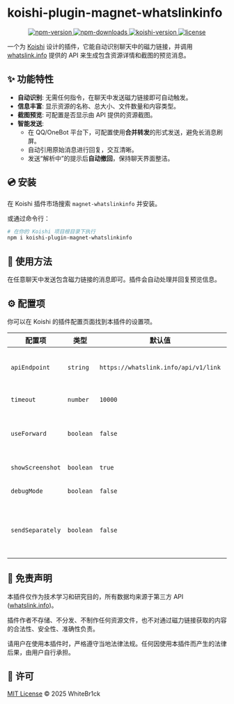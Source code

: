 # koishi-plugin-magnet-whatslinkinfo

<p align="center">
  <a href="https://www.npmjs.com/package/koishi-plugin-magnet-whatslinkinfo">
    <img src="https://img.shields.io/npm/v/koishi-plugin-magnet-whatslinkinfo.svg" alt="npm-version">
  </a>
  <a href="https://www.npmjs.com/package/koishi-plugin-magnet-whatslinkinfo">
    <img src="https://img.shields.io/npm/dm/koishi-plugin-magnet-whatslinkinfo.svg" alt="npm-downloads">
  </a>
  <a href="https://koishi.chat">
    <img src="https://img.shields.io/badge/koishi-%5E4.18.7-brightgreen.svg" alt="koishi-version">
  </a>
  <a href="https://github.com/WhiteBr1ck/koishi-plugin-magnet-whatslinkinfo/blob/main/LICENSE">
    <img src="https://img.shields.io/npm/l/koishi-plugin-magnet-whatslinkinfo.svg" alt="license">
  </a>
</p>

一个为 [Koishi](https://koishi.chat/) 设计的插件，它能自动识别聊天中的磁力链接，并调用 [whatslink.info](https://whatslink.info/) 提供的 API 来生成包含资源详情和截图的预览消息。

## ✨ 功能特性

- **自动识别**: 无需任何指令，在聊天中发送磁力链接即可自动触发。
- **信息丰富**: 显示资源的名称、总大小、文件数量和内容类型。
- **截图预览**: 可配置是否显示由 API 提供的资源截图。
- **智能发送**:
  - 在 QQ/OneBot 平台下，可配置使用**合并转发**的形式发送，避免长消息刷屏。
  - 自动引用原始消息进行回复，交互清晰。
  - 发送“解析中”的提示后**自动撤回**，保持聊天界面整洁。

## 💿 安装

在 Koishi 插件市场搜索 `magnet-whatslinkinfo` 并安装。

或通过命令行：

```bash
# 在你的 Koishi 项目根目录下执行
npm i koishi-plugin-magnet-whatslinkinfo
```

## 📖 使用方法

在任意聊天中发送包含磁力链接的消息即可。插件会自动处理并回复预览信息。

## ⚙️ 配置项

你可以在 Koishi 的插件配置页面找到本插件的设置项。

| 配置项         | 类型      | 默认值                               | 描述                                                                                               |
| -------------- | --------- | ------------------------------------ | -------------------------------------------------------------------------------------------------- |
| `apiEndpoint`  | `string`  | `https://whatslink.info/api/v1/link` | `whatslink.info` 的 API 请求地址。通常无需修改。                                                   |
| `timeout`      | `number`  | `10000`                              | 请求 API 的超时时间（毫秒）。                                                                      |
| `useForward`   | `boolean` | `false`                              | 在 QQ/OneBot 平台使用合并转发的形式发送结果。                                                      |
| `showScreenshot` | `boolean` | `true`                               | 是否在结果中显示资源截图。                                                                         |
| `debugMode`    | `boolean` | `false`                              | 是否开启调试模式。                                                                                  |
| `sendSeparately`    | `boolean` | `false`                              | 是否将文本和图片作为独立消息分开发送。（此选项与合并转发冲突）式。                                                                                  |


## 📜 免责声明

本插件仅作为技术学习和研究目的，所有数据均来源于第三方 API ([whatslink.info](https://whatslink.info/))。

插件作者不存储、不分发、不制作任何资源文件，也不对通过磁力链接获取的内容的合法性、安全性、准确性负责。

请用户在使用本插件时，严格遵守当地法律法规。任何因使用本插件而产生的法律后果，由用户自行承担。

## 📝 许可

[MIT License](https://github.com/WhiteBr1ck/koishi-plugin-magnet-whatslinkinfo/blob/main/LICENSE) © 2025 WhiteBr1ck
